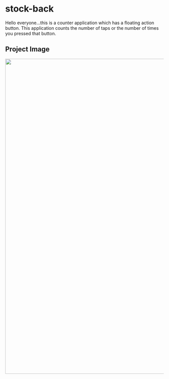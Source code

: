 # stock-back

Hello everyone...this is a counter application which has a floating action button. 
This application counts the number of taps or the number of times you pressed that button.

## Project Image

<img src="https://user-images.githubusercontent.com/61787056/77328685-e4ac7d00-6d42-11ea-8616-d6813c9147fa.jpg" width=600 height=1000>
